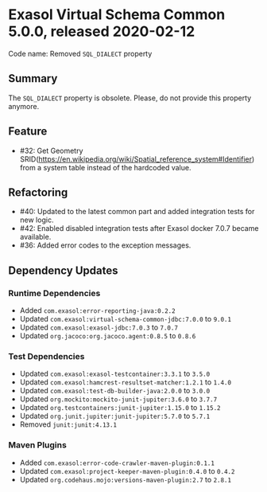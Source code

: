 # Exasol Virtual Schema Common 5.0.0, released 2020-02-12

Code name: Removed `SQL_DIALECT` property

## Summary

The `SQL_DIALECT` property is obsolete. Please, do not provide this property anymore.

## Feature

* #32: Get Geometry SRID(https://en.wikipedia.org/wiki/Spatial_reference_system#Identifier) from a system table instead of the hardcoded value.

## Refactoring

* #40: Updated to the latest common part and added integration tests for new logic.
* #42: Enabled disabled integration tests after Exasol docker 7.0.7 became available.
* #36: Added error codes to the exception messages.

## Dependency Updates

### Runtime Dependencies

* Added `com.exasol:error-reporting-java:0.2.2`
* Updated `com.exasol:virtual-schema-common-jdbc:7.0.0` to `9.0.1`
* Updated `com.exasol:exasol-jdbc:7.0.3` to `7.0.7`
* Updated `org.jacoco:org.jacoco.agent:0.8.5` to `0.8.6`
  
### Test Dependencies

* Updated `com.exasol:exasol-testcontainer:3.3.1` to `3.5.0`
* Updated `com.exasol:hamcrest-resultset-matcher:1.2.1` to `1.4.0`
* Updated `com.exasol:test-db-builder-java:2.0.0` to `3.0.0`
* Updated `org.mockito:mockito-junit-jupiter:3.6.0` to `3.7.7`
* Updated `org.testcontainers:junit-jupiter:1.15.0` to `1.15.2`
* Updated `org.junit.jupiter:junit-jupiter:5.7.0` to `5.7.1`
* Removed `junit:junit:4.13.1`

### Maven Plugins

* Added `com.exasol:error-code-crawler-maven-plugin:0.1.1`
* Updated `com.exasol:project-keeper-maven-plugin:0.4.0` to `0.4.2`
* Updated `org.codehaus.mojo:versions-maven-plugin:2.7` to `2.8.1`